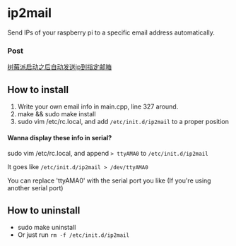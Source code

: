 # ip2mail
Send IPs of your raspberry pi to a specific email address automatically.

### Post
[树莓派启动之后自动发送ip到指定邮箱](https://blog.0xbbc.com/2015/07/树莓派启动之后自动发送ip到指定邮箱/)

## How to install
1. Write your own email info in main.cpp, line 327 around.
2. make && sudo make install
3. sudo vim /etc/rc.local, and add ```/etc/init.d/ip2mail``` to a proper position

#### Wanna display these info in serial?
sudo vim /etc/rc.local, and append ``` > ttyAMA0 ``` to ```/etc/init.d/ip2mail```
   
It goes like ```/etc/init.d/ip2mail > /dev/ttyAMA0```

You can replace 'ttyAMA0' with the serial port you like (If you're using another serial port)

## How to uninstall
- sudo make uninstall
- Or just run ```rm -f /etc/init.d/ip2mail```

